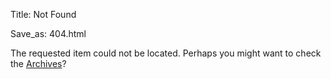 Title: Not Found

Save_as: 404.html

The requested item could not be located. Perhaps you might want to check
the [Archives](/archives.html)?